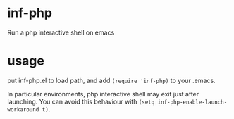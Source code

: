 inf-php
=======

Run a php interactive shell on emacs

usage
=====

put inf-php.el to load path, and add `(require 'inf-php)` to your .emacs.


In particular environments, php interactive shell may exit just after launching.
You can avoid this behaviour with `(setq inf-php-enable-launch-workaround t)`.
